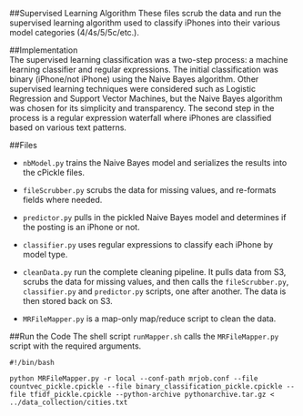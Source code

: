 ##Supervised Learning Algorithm
These files scrub the data and run the supervised learning algorithm used to classify iPhones into 
their various model categories (4/4s/5/5c/etc.).

##Implementation  
The supervised learning classification was a two-step process: a machine learning classifier and regular expressions. The initial classification was binary (iPhone/not iPhone) using the Naive Bayes algorithm. Other supervised learning techniques were considered such as Logistic Regression and Support Vector Machines, but the Naive Bayes algorithm was chosen for its simplicity and transparency. The second step in the process is a regular expression waterfall where iPhones are classified based on various text patterns.

##Files  
* ``nbModel.py`` trains the Naive Bayes model and serializes the results into the cPickle files.

* ``fileScrubber.py`` scrubs the data for missing values, and re-formats fields where needed.

* ``predictor.py`` pulls in the pickled Naive Bayes model and determines if the posting is an iPhone or not.  

* ``classifier.py`` uses regular expressions to classify each iPhone by model type. 

* ``cleanData.py`` run the complete cleaning pipeline. It pulls data from S3, scrubs the data for missing values, and then calls the ``fileScrubber.py``, ``classifier.py`` and ``predictor.py`` scripts, one after another. The data is then stored back on S3.

* ``MRFileMapper.py`` is a map-only map/reduce script to clean the data.

##Run the Code
The shell script ``runMapper.sh`` calls the ``MRFileMapper.py`` script with the required arguments.
```
#!/bin/bash

python MRFileMapper.py -r local --conf-path mrjob.conf --file countvec_pickle.cpickle --file binary_classification_pickle.cpickle --file tfidf_pickle.cpickle --python-archive pythonarchive.tar.gz < ../data_collection/cities.txt
```

